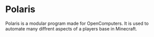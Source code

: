 # Polaris
Polaris is a modular program made for OpenComputers. It is used to automate many diffrent aspects of a players base in Minecraft.
